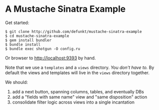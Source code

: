A Mustache Sinatra Example
==========================

Get started:

    $ git clone http://github.com/defunkt/mustache-sinatra-example
    $ cd mustache-sinatra-example
    $ gem install bundler
    $ bundle install
    $ bundle exec shotgun -O config.ru

Or browser to <http://localhost:9393> by hand.

Note that we use a `templates` and a `views` directory. *You don't
have to.* By default the views and templates will live in the `views`
directory together.

We should:

1.  add a next button, spanning columns, tables, and eventually DBs
2.  add a "fields with same name" view and "same disposition" action
3.  consolidate filter logic across views into a single incantation

